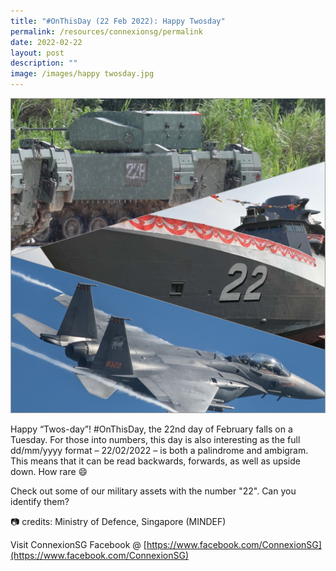 ```yaml
---
title: "#OnThisDay (22 Feb 2022): Happy Twosday"
permalink: /resources/connexionsg/permalink
date: 2022-02-22
layout: post
description: ""
image: /images/happy twosday.jpg
---
```

![](/images/happy%20twosday.jpg)

Happy “Twos-day”! #OnThisDay, the 22nd day of February falls on a Tuesday. For those into numbers, this day is also interesting as the full dd/mm/yyyy format – 22/02/2022 – is both a palindrome and ambigram. This means that it can be read backwards, forwards, as well as upside down. How rare 😄

Check out some of our military assets with the number "22". Can you identify them?

📷 credits: Ministry of Defence, Singapore (MINDEF)

Visit ConnexionSG Facebook @ [https://www.facebook.com/ConnexionSG](https://www.facebook.com/ConnexionSG)